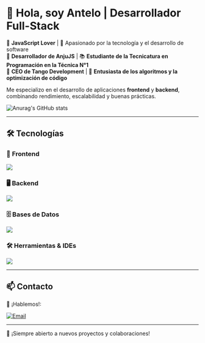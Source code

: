 # 👋 Hola, soy Antelo | Desarrollador Full-Stack  
💛 **JavaScript Lover** | 🚀 Apasionado por la tecnología y el desarrollo de software  
📌 **Desarrollador de AnjuJS** | 📚 **Estudiante de la Tecnicatura en Programación en la Técnica N°1**  
🏢 **CEO de Tango Development** | 🧠 **Entusiasta de los algoritmos y la optimización de código**  

Me especializo en el desarrollo de aplicaciones **frontend** y **backend**, combinando rendimiento, escalabilidad y buenas prácticas.  

![Anurag's GitHub stats](https://github-readme-stats.vercel.app/api?username=shadouuh&show_icons=true&theme=tokyonight)

---

## 🛠️ Tecnologías  

### 🎨 **Frontend**  
<p align="left">
  <a href="https://skillicons.dev">
    <img src="https://skillicons.dev/icons?i=react,tailwind,html,css,javascript,vite&perline=4" />
  </a>
</p>  

### 🖥️ **Backend**  
<p align="left">
  <a href="https://skillicons.dev">
    <img src="https://skillicons.dev/icons?i=nodejs,php,dotnet,cs,java,python,cpp&perline=4" />
  </a>
</p>  

### 🗄️ **Bases de Datos**  
<p align="left">
  <a href="https://skillicons.dev">
    <img src="https://skillicons.dev/icons?i=firebase,mysql&perline=2" />
  </a>
</p>  

### 🛠️ **Herramientas & IDEs**  
<p align="left">
  <a href="https://skillicons.dev">
    <img src="https://skillicons.dev/icons?i=visualstudio,vscode,git&perline=3" />
  </a>
</p>  

---

## 📫 Contacto  
📩 ¡Hablemos!:  

[![Email](https://img.shields.io/badge/Email-d14836?style=for-the-badge&logo=gmail&logoColor=white)](mailto:santi.ante@hotmail.com.ar)  

---

🚀 ¡Siempre abierto a nuevos proyectos y colaboraciones!
